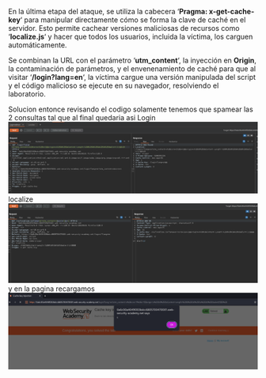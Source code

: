 En la última etapa del ataque, se utiliza la cabecera ‘**Pragma: x-get-cache-key**‘ para manipular directamente cómo se forma la clave de caché en el servidor. Esto permite cachear versiones maliciosas de recursos como ‘**localize.js**‘ y hacer que todos los usuarios, incluida la víctima, los carguen automáticamente.

Se combinan la URL con el parámetro ‘**utm_content**‘, la inyección en **Origin**, la contaminación de parámetros, y el envenenamiento de caché para que al visitar ‘**/login?lang=en**‘, la víctima cargue una versión manipulada del script y el código malicioso se ejecute en su navegador, resolviendo el laboratorio.

Solucion
entonce revisando el codigo solamente tenemos que spamear las 2 consultas
tal que al final quedaria asi
Login
![Pasted_image_20250822204528.png](/Imagenes/Pasted_image_20250822204528.png)
localize
![Pasted_image_20250822204552.png](/Imagenes/Pasted_image_20250822204552.png)
y en la pagina recargamos
![Pasted_image_20250822204724.png](/Imagenes/Pasted_image_20250822204724.png)
